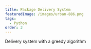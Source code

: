```yaml
---
title: Package Delivery System
featuredImage: /images/urban-886.png
tags:
  - Python
order: 3
---
```

Delivery system with a greedy algorithm